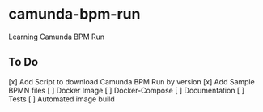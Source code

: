 # camunda-bpm-run
Learning Camunda BPM Run

## To Do
[x] Add Script to download Camunda BPM Run by version
[x] Add Sample BPMN files
[ ] Docker Image
[ ] Docker-Compose
[ ] Documentation
[ ] Tests
[ ] Automated image build

